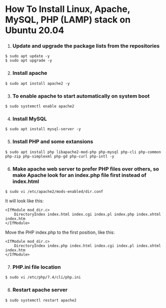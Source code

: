 # How To Install Linux, Apache, MySQL, PHP (LAMP) stack on Ubuntu 20.04

1. ### Update and upgrade the package lists from the repositories

```
$ sudo apt update -y
$ sudo apt upgrade -y
```

2. ### Install apache

```
$ sudo apt install apache2 -y
```

3. ### To enable apache to start automatically on system boot

```
$ sudo systemctl enable apache2
```

4. ### Install MySQL

```
$ sudo apt install mysql-server -y
```

5. ### Install PHP and some extansions

```
$ sudo apt install php libapache2-mod-php php-mysql php-cli php-common php-zip php-simplexml php-gd php-curl php-intl -y
```

6. ### Make apache web server to prefer PHP files over others, so make Apache look for an index.php file first instead of index.html

```
$ sudo vi /etc/apache2/mods-enabled/dir.conf
```

It will look like this:

```
<IfModule mod_dir.c>
    DirectoryIndex index.html index.cgi index.pl index.php index.xhtml index.htm
</IfModule>
```

Move the PHP index.php to the first position, like this:

```
<IfModule mod_dir.c>
    DirectoryIndex index.php index.html index.cgi index.pl index.xhtml index.htm
</IfModule>
```

7. ### PHP.ini file location

```
$ sudo vi /etc/php/7.4/cli/php.ini
```

8. ### Restart apache server

```
$ sudo systemctl restart apache2
```